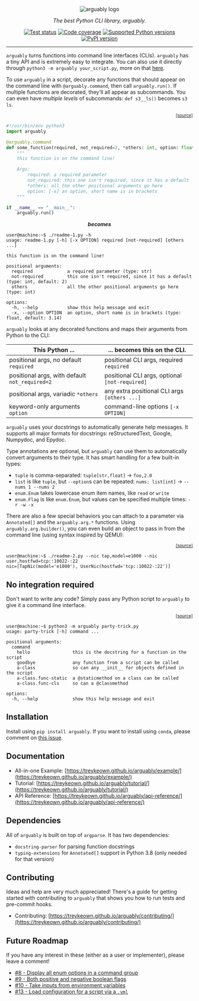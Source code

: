 <p align="center">
    <picture>
      <source media="(prefers-color-scheme: dark)" srcset="https://raw.githubusercontent.com/treykeown/arguably/main/etc/logo/arguably_white.png">
      <img alt="arguably logo" src="https://raw.githubusercontent.com/treykeown/arguably/main/etc/logo/arguably_black.png">
    </picture>
</p>

<p align="center">
    <em>
        The best Python CLI library, arguably.
    </em>
</p>

<p align="center">
    <a href="https://github.com/treykeown/arguably/actions/workflows/python-package.yml"><img src="https://github.com/treykeown/arguably/actions/workflows/python-package.yml/badge.svg" alt="Test status"></a>
    <a href="https://treykeown.github.io/arguably/coverage/"><img src="https://img.shields.io/endpoint?url=https://gist.githubusercontent.com/treykeown/f493b14288af4e8358ea8578c393213a/raw/arguably-coverage-badge.json" alt="Code coverage"></a>
    <a href="https://pypi.org/project/arguably/"><img src="https://shields.io/pypi/pyversions/arguably" alt="Supported Python versions"></a>
    <a href="https://pypi.org/project/arguably/"><img src="https://shields.io/pypi/v/arguably" alt="PyPI version"></a>
</p>
<hr>

`arguably` turns functions into command line interfaces (CLIs). `arguably` has a tiny API and is extremely easy to
integrate. You can also use it directly through `python3 -m arguably your_script.py`, more on that
[here](#no-integration-required).

To use `arguably` in a script, decorate any functions that should appear on the command line with `@arguably.command`,
then call `arguably.run()`. If multiple functions are decorated, they'll all appear as subcommands. You can even have
*multiple levels* of subcommands: `def s3__ls()` becomes `s3 ls`.

<div align="right"><sub>
    <a href="https://github.com/treykeown/arguably/blob/main/etc/scripts/readme-1.py">[source]</a>
</sub></div>

```python
#!/usr/bin/env python3
import arguably

@arguably.command
def some_function(required, not_required=2, *others: int, option: float = 3.14):
    """
    this function is on the command line!

    Args:
        required: a required parameter
        not_required: this one isn't required, since it has a default
        *others: all the other positional arguments go here
        option: [-x] an option, short name is in brackets
    """

if __name__ == "__main__":
    arguably.run()
```

<p align="center"><b><em>becomes</em></b></p>

```console
user@machine:~$ ./readme-1.py -h
usage: readme-1.py [-h] [-x OPTION] required [not-required] [others ...]

this function is on the command line!

positional arguments:
  required             a required parameter (type: str)
  not-required         this one isn't required, since it has a default (type: int, default: 2)
  others               all the other positional arguments go here (type: int)

options:
  -h, --help           show this help message and exit
  -x, --option OPTION  an option, short name is in brackets (type: float, default: 3.14)
```

`arguably` looks at any decorated functions and maps their arguments from Python to the CLI:

| This Python ...                                | ... becomes this on the CLI.                   |
|------------------------------------------------|------------------------------------------------|
| positional args, no default `required`         | positional CLI args, required `required`       |
| positional args, with default `not_required=2` | positional CLI args, optional `[not-required]` |
| positional args, variadic `*others`            | any extra positional CLI args `[others ...]`   |
| keyword-only arguments `option`                | command-line options `[-x OPTION]`             |

`arguably` uses your docstrings to automatically generate help messages. It supports all major formats for docstrings:
reStructuredText, Google, Numpydoc, and Epydoc.

Type annotations are optional, but `arguably` can use them to automatically convert arguments to their type. It has
smart handling for a few built-in types:

* `tuple` is comma-separated: `tuple[str,float]` &rightarrow; `foo,2.0`
* `list` is like `tuple`, but `--option`s can be repeated: `nums: list[int]` &rightarrow; `--nums 1 --nums 2`
* `enum.Enum` takes lowercase enum item names, like `read` or `write`
* `enum.Flag` is like `enum.Enum`, but values can be specified multiple times: `-r -w -x`

There are also a few special behaviors you can attach to a parameter via `Annotated[]` and the `arguably.arg.*`
functions. Using `arguably.arg.builder()`, you can even build an object to pass in from the command line (using syntax
inspired by QEMU):

<div align="right"><sub>
    <a href="https://github.com/treykeown/arguably/blob/main/etc/scripts/readme-2.py">[source]</a>
</sub></div>

```console
user@machine:~$ ./readme-2.py --nic tap,model=e1000 --nic user,hostfwd=tcp::10022-:22
nic=[TapNic(model='e1000'), UserNic(hostfwd='tcp::10022-:22')]
```

## No integration required

Don't want to write any code? Simply pass any Python script to `arguably` to give it a command line interface.

<div align="right"><sub>
    <a href="https://github.com/treykeown/arguably/blob/main/etc/scripts/party-trick.py">[source]</a>
</sub></div>

```console
user@machine:~$ python3 -m arguably party-trick.py
usage: party-trick [-h] command ...

positional arguments:
  command
    hello                this is the docstring for a function in the script
    goodbye              any function from a script can be called
    a-class              so can any __init__ for objects defined in the script
    a-class.func-static  a @staticmethod on a class can be called
    a-class.func-cls     so can a @classmethod

options:
  -h, --help             show this help message and exit
```

## Installation

Install using `pip install arguably`. If you want to install using `conda`, please comment on
[this issue](https://github.com/treykeown/arguably/issues/12).

## Documentation

* All-in-one Example: [https://treykeown.github.io/arguably/example/](https://treykeown.github.io/arguably/example/)
* Tutorial: [https://treykeown.github.io/arguably/tutorial/](https://treykeown.github.io/arguably/tutorial/)
* API Reference: [https://treykeown.github.io/arguably/api-reference/](https://treykeown.github.io/arguably/api-reference/)

## Dependencies

All of `arguably` is built on top of `argparse`. It has two dependencies:

* `docstring-parser` for parsing function docstrings
* `typing-extensions` for `Annotated[]` support in Python 3.8 (only needed for that version)

## Contributing

Ideas and help are very much appreciated! There's a guide for getting started with contributing to `arguably` that shows
you how to run tests and pre-commit hooks.

* Contributing: [https://treykeown.github.io/arguably/contributing/](https://treykeown.github.io/arguably/contributing/)

## Future Roadmap

If you have any interest in these (either as a user or implementer), please leave a comment!

* [#8 - Display all enum options in a command group](https://github.com/treykeown/arguably/issues/8)
* [#9 - Both positive and negative boolean flags](https://github.com/treykeown/arguably/issues/9)
* [#10 - Take inputs from environment variables](https://github.com/treykeown/arguably/issues/10)
* [#13 - Load configuration for a script via a `.yml`](https://github.com/treykeown/arguably/issues/13)
